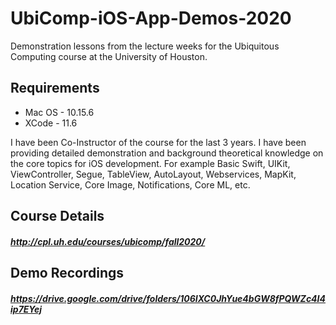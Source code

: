 # UbiComp-iOS-App-Demos-2020
Demonstration lessons from the lecture weeks for the Ubiquitous Computing course at the University of Houston.

## Requirements
  - Mac OS - 10.15.6
  - XCode - 11.6

I have been Co-Instructor of the course for the last 3 years. I have been providing detailed demonstration and background theoretical knowledge on the core topics for iOS development. For example Basic Swift, UIKit, ViewController, Segue, TableView, AutoLayout, Webservices, MapKit, Location Service, Core Image, Notifications, Core ML, etc.


## Course Details
##### http://cpl.uh.edu/courses/ubicomp/fall2020/

## Demo Recordings
##### https://drive.google.com/drive/folders/106IXC0JhYue4bGW8fPQWZc4I4ip7EYej



